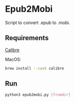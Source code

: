 # Epub2Mobi

Script to convert .epub to .mobi.

## Requirements

[Calibre](https://calibre-ebook.com/)

MacOS:

```bash
brew install --cask calibre
```

## Run

```bash
python3 epub2mobi.py [fromdir]
```
